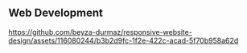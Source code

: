 ## Web Development

https://github.com/beyza-durmaz/responsive-website-design/assets/116080244/b3b2d9fc-1f2e-422c-acad-5f70b958a62d